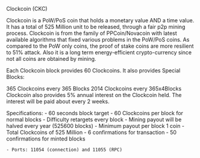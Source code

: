Clockcoin (CKC)

Clockcoin is a PoW/PoS coin that holds a monetary value AND a time value.
It has a total of 525 Million unit to be released, through a fair p2p mining process.
Clockcoin is from the family of PPCoin/Novacoin with latest available algorithms that fixed various problems in the PoW/PoS coins.
As compared to the PoW only coins, the proof of stake coins are more resilient to 51% attack.
Also it is a long term energy-efficient crypto-currency since not all coins are obtained by mining.

Each Clockcoin block provides 60 Clockcoins. It also provides Special Blocks:

365 Clockcoins every 365 Blocks
2014 Clockcoins every 365x4Blocks
Clockcoin also provides 5% annual interest on the Clockcoin held. The interest will be paid about every 2 weeks.

Specifications: - 60 seconds block target - 60 Clockcoins per block for normal blocks - Difficulty retargets every block - Mining payout will be halved every year (525600 blocks) - Minimum payout per block 1 coin - Total Clockcoins of 525 Million - 6 confirmations for transaction - 50 confirmations for minted blocks

	- Ports: 11054 (connection) and 11055 (RPC)

